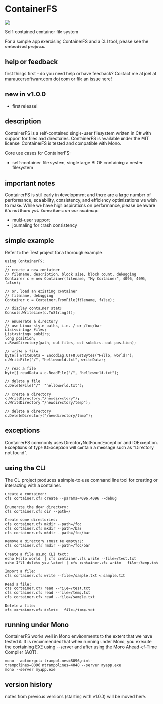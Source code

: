 # ContainerFS

[![][nuget-img]][nuget]

[nuget]:     https://www.nuget.org/packages/ContainerFS/
[nuget-img]: https://badge.fury.io/nu/Object.svg

Self-contained container file system

For a sample app exercising ContainerFS and a CLI tool, please see the embedded projects.

## help or feedback
first things first - do you need help or have feedback?  Contact me at joel at maraudersoftware.com dot com or file an issue here!

## new in v1.0.0
- first release!

## description
ContainerFS is a self-contained single-user filesystem written in C# with support for files and directories.  ContainerFS is available under the MIT license.  ContainerFS is tested and compatible with Mono.

Core use cases for ContainerFS:
- self-contained file system, single large BLOB containing a nested filesystem

## important notes
ContainerFS is still early in development and there are a large number of performance, scalability, consistency, and efficiency optimizations we wish to make.  While we have high aspirations on performance, please be aware it's not there yet.  Some items on our roadmap:
- multi-user support
- journaling for crash consistency

## simple example
Refer to the Test project for a thorough example.
```
using ContainerFS;
...
// create a new container
// filename, description, block size, block count, debugging
Container c = new Container(filename, "My Container", 4096, 4096, false);

// or, load an existing container
// filename, debugging
Container c = Container.FromFile(filename, false);

// display container stats
Console.WriteLine(c.ToString());

// enumerate a directory
// use Linux-style paths, i.e. / or /foo/bar
List<string> Files;
List<string> subdirs;
long position;
c.ReadDirectory(path, out files, out subdirs, out position);

// write a file
byte[] writeData = Encoding.UTF8.GetBytes("Hello, world!");
c.WriteFile("/", "helloworld.txt", writeData);

// read a file
byte[] readData = c.ReadFile("/", "helloworld.txt");

// delete a file
c.DeleteFile("/", "helloworld.txt");

// create a directory
c.WriteDirectory("/newdirectory");
c.WriteDirectory("/newdirectory/temp");

// delete a directory
c.DeleteDirectory("/newdirectory/temp");
```

## exceptions
ContainerFS commonly uses DirectoryNotFoundException and IOException.  Exceptions of type IOException will contain a message such as "Directory not found".

## using the CLI
The CLI project produces a simple-to-use command line tool for creating or interacting with a container.
```
Create a container:
cfs container.cfs create --params=4096,4096 --debug

Enumerate the door directory:
cfs container.cfs dir --path=/

Create some directories:
cfs container.cfs mkdir --path=/foo
cfs container.cfs mkdir --path=/bar
cfs container.cfs mkdir --path=/foo/bar

Remove a directory (must be empty!):
cfs container.cfs rmdir --path=/foo/bar

Create a file using CLI text:
echo Hello world! | cfs container.cfs write --file=/test.txt
echo I'll delete you later! | cfs container.cfs write --file=/temp.txt

Import a file:
cfs container.cfs write --file=/sample.txt < sample.txt

Read a file:
cfs container.cfs read --file=/test.txt
cfs container.cfs read --file=/temp.txt
cfs container.cfs read --file=/sample.txt

Delete a file:
cfs container.cfs delete --file=/temp.txt
```

## running under Mono
ContainerFS works well in Mono environments to the extent that we have tested it.  It is recommended that when running under Mono, you execute the containing EXE using --server and after using the Mono Ahead-of-Time Compiler (AOT).
```
mono --aot=nrgctx-trampolines=8096,nimt-trampolines=8096,ntrampolines=4048 --server myapp.exe
mono --server myapp.exe
```

## version history
notes from previous versions (starting with v1.0.0) will be moved here.
